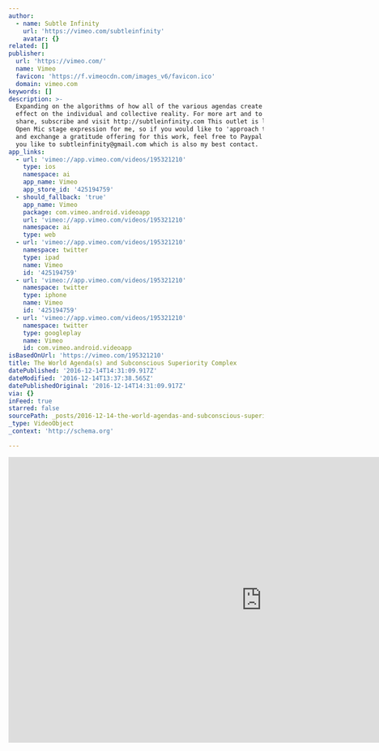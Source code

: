 ```yaml
---
author:
  - name: Subtle Infinity
    url: 'https://vimeo.com/subtleinfinity'
    avatar: {}
related: []
publisher:
  url: 'https://vimeo.com/'
  name: Vimeo
  favicon: 'https://f.vimeocdn.com/images_v6/favicon.ico'
  domain: vimeo.com
keywords: []
description: >-
  Expanding on the algorithms of how all of the various agendas create one
  effect on the individual and collective reality. For more art and to support,
  share, subscribe and visit http://subtleinfinity.com This outlet is like an
  Open Mic stage expression for me, so if you would like to 'approach the stage'
  and exchange a gratitude offering for this work, feel free to Paypal whatever
  you like to subtleinfinity@gmail.com which is also my best contact.
app_links:
  - url: 'vimeo://app.vimeo.com/videos/195321210'
    type: ios
    namespace: ai
    app_name: Vimeo
    app_store_id: '425194759'
  - should_fallback: 'true'
    app_name: Vimeo
    package: com.vimeo.android.videoapp
    url: 'vimeo://app.vimeo.com/videos/195321210'
    namespace: ai
    type: web
  - url: 'vimeo://app.vimeo.com/videos/195321210'
    namespace: twitter
    type: ipad
    name: Vimeo
    id: '425194759'
  - url: 'vimeo://app.vimeo.com/videos/195321210'
    namespace: twitter
    type: iphone
    name: Vimeo
    id: '425194759'
  - url: 'vimeo://app.vimeo.com/videos/195321210'
    namespace: twitter
    type: googleplay
    name: Vimeo
    id: com.vimeo.android.videoapp
isBasedOnUrl: 'https://vimeo.com/195321210'
title: The World Agenda(s) and Subconscious Superiority Complex
datePublished: '2016-12-14T14:31:09.917Z'
dateModified: '2016-12-14T13:37:38.565Z'
datePublishedOriginal: '2016-12-14T14:31:09.917Z'
via: {}
inFeed: true
starred: false
sourcePath: _posts/2016-12-14-the-world-agendas-and-subconscious-superiority-complex.md
_type: VideoObject
_context: 'http://schema.org'

---
```

<iframe src="https://cdn.embedly.com/widgets/media.html?src=https%3A%2F%2Fplayer.vimeo.com%2Fvideo%2F195321210&amp;url=https%3A%2F%2Fvimeo.com%2F195321210&amp;image=https%3A%2F%2Fi.vimeocdn.com%2Fvideo%2F607505220_1280.jpg&amp;key=b7d04c9b404c499eba89ee7072e1c4f7&amp;type=text%2Fhtml&amp;schema=vimeo" width="1000" height="563" scrolling="no" frameborder="0" allowfullscreen="" style=""></iframe>